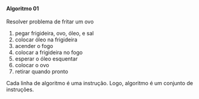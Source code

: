 #### Algoritmo 01

<p> Resolver problema de fritar um ovo </p>

1. pegar frigideira, ovo, óleo, e sal
2. colocar óleo na frigideira
3. acender o fogo
4. colocar a frigideira no fogo
5. esperar o óleo esquentar
6. colocar o ovo
7. retirar quando pronto

<p> Cada linha de algoritmo é uma instrução. Logo, algoritmo é um conjunto de instruções. </p>